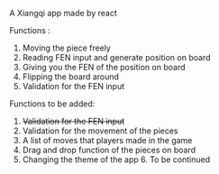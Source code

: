 A Xiangqi app made by react

Functions :

1. Moving the piece freely
2. Reading FEN input and generate position on board
3. Giving you the FEN of the position on board
4. Flipping the board around
5. Validation for the FEN input

Functions to be added:

1. ~~Validation for the FEN input~~ 
2. Validation for the movement of the pieces 
3. A list of moves that players made in the game 
4. Drag and drop function of the pieces on board 
5. Changing the theme of the app 6. To be continued
